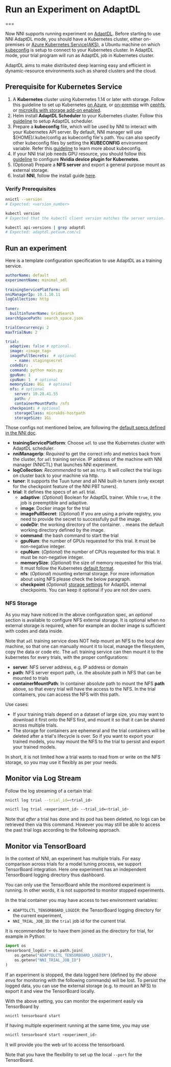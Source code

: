# Run an Experiment on AdaptDL

===

Now NNI supports running experiment on [AdaptDL](https://github.com/petuum/adaptdl). Before starting to use NNI AdaptDL mode, you should have a Kubernetes cluster, either on-premises or [Azure Kubernetes Service(AKS)](https://azure.microsoft.com/en-us/services/kubernetes-service/), a Ubuntu machine on which [kubeconfig](https://kubernetes.io/docs/concepts/configuration/organize-cluster-access-kubeconfig/) is setup to connect to your Kubernetes cluster. In AdaptDL mode, your trial program will run as AdaptDL job in Kubernetes cluster.

AdaptDL aims to make distributed deep learning easy and efficient in dynamic-resource environments such as shared clusters and the cloud.

## Prerequisite for Kubernetes Service

1. A **Kubernetes** cluster using Kubernetes 1.14 or later with storage. Follow this guideline to set up Kubernetes [on Azure](https://azure.microsoft.com/en-us/services/kubernetes-service/), or [on-premise](https://kubernetes.io/docs/setup/) with [cephfs](https://kubernetes.io/docs/concepts/storage/storage-classes/#ceph-rbd), or [microk8s with storage add-on enabled](https://microk8s.io/docs/addons).
2. Helm install **AdaptDL Scheduler** to your Kubernetes cluster. Follow this [guideline](https://adaptdl.readthedocs.io/en/latest/installation/install-adaptdl.html) to setup AdaptDL scheduler.
3. Prepare a **kubeconfig** file, which will be used by NNI to interact with your Kubernetes API server. By default, NNI manager will use $(HOME)/.kube/config as kubeconfig file's path. You can also specify other kubeconfig files by setting the **KUBECONFIG** environment variable. Refer this [guideline]( https://kubernetes.io/docs/concepts/configuration/organize-cluster-access-kubeconfig) to learn more about kubeconfig.
4. If your NNI trial job needs GPU resource, you should follow this [guideline](https://github.com/NVIDIA/k8s-device-plugin) to configure **Nvidia device plugin for Kubernetes**.
5. (Optional) Prepare a **NFS server** and export a general purpose mount as external storage.
6. Install **NNI**, follow the install guide [here](../Tutorial/QuickStart.md).

### Verify Prerequisites

```bash
nnictl --version
# Expected: <version_number>
```

```bash
kubectl version
# Expected that the kubectl client version matches the server version.
```

```bash
kubectl api-versions | grep adaptdl
# Expected: adaptdl.petuum.com/v1
```

## Run an experiment

Here is a template configuration specification to use AdaptDL as a training service.

```yaml
authorName: default                                                                                                                                                                                                                  
experimentName: minimal_adl
                                                                                                                                                                                                                   
trainingServicePlatform: adl                                                                                                                                                                                                                  
nniManagerIp: 10.1.10.11
logCollection: http                                                                                                                                                                                                                         
                                                                                                                                                                                                                                              
tuner:
  builtinTunerName: GridSearch
searchSpacePath: search_space.json

trialConcurrency: 2                                                                                                                                                                                                                           
maxTrialNum: 2

trial:
  adaptive: false # optional.
  image: <image_tag>
  imagePullSecrets:  # optional
    - name: stagingsecret
  codeDir: .
  command: python main.py
  gpuNum: 1
  cpuNum: 1  # optional
  memorySize: 8Gi  # optional
  nfs: # optional
    server: 10.20.41.55
    path: /
    containerMountPath: /nfs
  checkpoint: # optional
    storageClass: microk8s-hostpath
    storageSize: 1Gi
```

Those configs not mentioned below, are following the 
[default specs defined in the NNI doc](https://nni.readthedocs.io/en/latest/Tutorial/ExperimentConfig.html#configuration-spec).

* **trainingServicePlatform**: Choose `adl` to use the Kubernetes cluster with AdaptDL scheduler.
* **nniManagerIp**: *Required* to get the correct info and metrics back from the cluster, for `adl` training service.
IP address of the machine with NNI manager (NNICTL) that launches NNI experiment. 
* **logCollection**: *Recommended* to set as `http`. It will collect the trial logs on cluster back to your machine via http.
* **tuner**: It supports the Tuun tuner and all NNI built-in tuners (only except for the checkpoint feature of the NNI PBT tuners).
* **trial**: It defines the specs of an `adl` trial.
    * **adaptive**: (*Optional*) Boolean for AdaptDL trainer. While `true`, it the job is preemptible and adaptive.
    * **image**: Docker image for the trial
    * **imagePullSecret**: (*Optional*) If you are using a private registry, 
    you need to provide the secret to successfully pull the image.
    * **codeDir**: the working directory of the container. `.` means the default working directory defined by the image.
    * **command**: the bash command to start the trial
    * **gpuNum**: the number of GPUs requested for this trial. It must be non-negative integer.
    * **cpuNum**: (*Optional*) the number of CPUs requested for this trial.  It must be non-negative integer.
    * **memorySize**: (*Optional*) the size of memory requested for this trial. It must follow the Kubernetes 
    [default format](https://kubernetes.io/docs/concepts/configuration/manage-resources-containers/#meaning-of-memory).
    * **nfs**: (*Optional*) mounting external storage. For more information about using NFS please check the below paragraph.
    * **checkpoint** (*Optional*) [storage settings](https://kubernetes.io/docs/concepts/storage/storage-classes/) for AdaptDL internal checkpoints. You can keep it optional if you are not dev users.

### NFS Storage

As you may have noticed in the above configuration spec,
an *optional* section is available to configure NFS external storage. It is optional when no external storage is required, when for example an docker image is sufficient with codes and data inside. 

Note that `adl` training service does NOT help mount an NFS to the local dev machine, so that one can manually mount it to local, manage the filesystem, copy the data or code etc.
The `adl` training service can then mount it to the kubernetes for every trials, with the proper configurations:

* **server**: NFS server address, e.g. IP address or domain
* **path**: NFS server export path, i.e. the absolute path in NFS that can be mounted to trials
* **containerMountPath**: In container absolute path to mount the NFS **path** above, 
so that every trial will have the access to the NFS. 
In the trial containers, you can access the NFS with this path. 

Use cases:

* If your training trials depend on a dataset of large size, you may want to download it first onto the NFS first,
 and mount it so that it can be shared across multiple trials. 
* The storage for containers are ephemeral and the trial containers will be deleted after a trial's lifecycle is over.
So if you want to export your trained models, 
you may mount the NFS to the trial to persist and export your trained models. 

In short, it is not limited how a trial wants to read from or write on the NFS storage, so you may use it flexibly as per your needs.


## Monitor via Log Stream 

Follow the log streaming of a certain trial:

```bash
nnictl log trial --trial_id=<trial_id>
```

```bash
nnictl log trial <experiment_id> --trial_id=<trial_id>
```

Note that *after* a trial has done and its pod has been deleted,
no logs can be retrieved then via this command. 
However you may still be able to access the past trial logs
according to the following approach.


## Monitor via TensorBoard

In the context of NNI, an experiment has multiple trials.
For easy comparison across trials for a model tuning process,
we support TensorBoard integration. Here one experiment has
an independent TensorBoard logging directory thus dashboard.


You can only use the TensorBoard while the monitored experiment is running.
In other words, it is not supported to monitor stopped experiments. 


In the trial container you may have access to two environment variables:

* `ADAPTDLCTL_TENSORBOARD_LOGDIR`: the TensorBoard logging directory for the current experiment,
* `NNI_TRIAL_JOB_ID`: the `trial` job id for the current trial.

It is recommended for to have them joined as the directory for trial,
for example in Python:

```python
import os
tensorboard_logdir = os.path.join(
    os.getenv("ADAPTDLCTL_TENSORBOARD_LOGDIR"),
    os.getenv("NNI_TRIAL_JOB_ID")
)
```

If an experiment is stopped, the data logged here 
(defined by *the above envs* for monitoring with the following commands)
will be lost. To persist the logged data, you can use the external storage (e.g. to mount an NFS)
to export it and view the TensorBoard locally.  


With the above setting, you can monitor the experiment easily
via TensorBoard by

```bash
nnictl tensorboard start
```

If having multiple experiment running at the same time, you may use

```bash
nnictl tensorboard start <experiment_id>
```

It will provide you the web url to access the tensorboard.

Note that you have the flexibility to set up the local `--port`
for the TensorBoard.  
